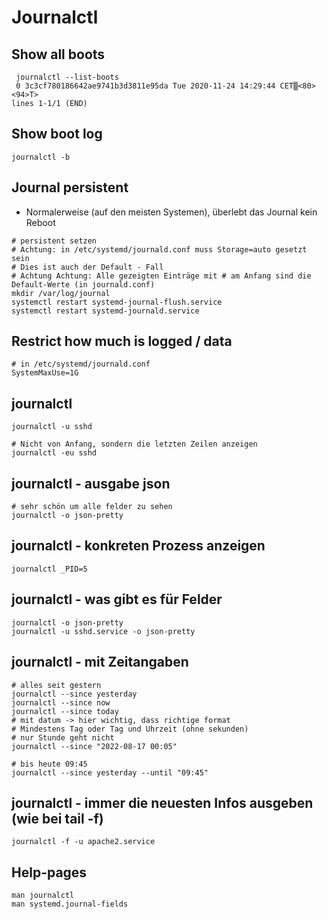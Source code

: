# Journalctl 

## Show all boots 

``` 
 journalctl --list-boots
 0 3c3cf780186642ae9741b3d3811e95da Tue 2020-11-24 14:29:44 CET▒<80><94>T>
lines 1-1/1 (END)
```

## Show boot log 

```
journalctl -b 
```


## Journal persistent 

  * Normalerweise (auf den meisten Systemen), überlebt das Journal kein Reboot 
 
```
# persistent setzen
# Achtung: in /etc/systemd/journald.conf muss Storage=auto gesetzt sein
# Dies ist auch der Default - Fall 
# Achtung Achtung: Alle gezeigten Einträge mit # am Anfang sind die Default-Werte (in journald.conf) 
mkdir /var/log/journal 
systemctl restart systemd-journal-flush.service
systemctl restart systemd-journald.service 
```

## Restrict how much is logged / data 

```
# in /etc/systemd/journald.conf 
SystemMaxUse=1G 
```

## journalctl 

```
journalctl -u sshd 

# Nicht von Anfang, sondern die letzten Zeilen anzeigen 
journalctl -eu sshd
```

## journalctl - ausgabe json 

```
# sehr schön um alle felder zu sehen 
journalctl -o json-pretty 
```

## journalctl - konkreten Prozess anzeigen 

```
journalctl _PID=5
```

## journalctl - was gibt es für Felder 

```
journalctl -o json-pretty 
journalctl -u sshd.service -o json-pretty
```


## journalctl - mit Zeitangaben 

```
# alles seit gestern 
journalctl --since yesterday 
journalctl --since now 
journalctl --since today
# mit datum -> hier wichtig, dass richtige format
# Mindestens Tag oder Tag und Uhrzeit (ohne sekunden)
# nur Stunde geht nicht
journalctl --since "2022-08-17 00:05"

# bis heute 09:45 
journalctl --since yesterday --until "09:45"
```

## journalctl - immer die neuesten Infos ausgeben (wie bei tail -f) 

```
journalctl -f -u apache2.service 
```

## Help-pages 

```
man journalctl
man systemd.journal-fields
```


